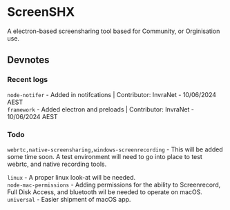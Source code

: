 # ScreenSHX
A electron-based screensharing tool based for Community, or Orginisation use.

## Devnotes
### Recent logs
``node-notifer`` - Added in notifcations | Contributor: InvraNet - 10/06/2024 AEST <br>
``framework`` - Added electron and preloads | Contributor: InvraNet - 10/06/2024 AEST <br>

### Todo
``webrtc,native-screensharing,windows-screenrecording`` - This will be added some time soon. A test environment will need to go into place to test webrtc, and native recording tools. <br>

``linux`` - A proper linux look-at will be needed.<br>
``node-mac-permissions`` - Adding permissions for the ability to Screenrecord, Full Disk Access, and bluetooth wil be needed to operate on macOS.<br>
``universal`` - Easier shipment of macOS app.
